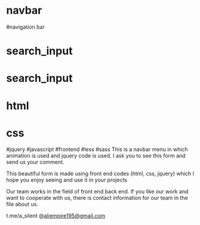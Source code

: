 # navbar
#navigation bar
# search_input
# search_input
# html
# css
#jquery
#javascript
#frontend
#less
#sass
This is a navbar menu in which animation is used and jquery code is used. I ask you to see this form and send us your comment.

This beautiful form is made using front end codes (html, css, jquery) which I hope you enjoy seeing and use it in your projects

Our team works in the field of front end back end. If you like our work and want to cooperate with us, there is contact information for our team in the file about us.

t.me/a_silent
@aliempire195@gmail.com
